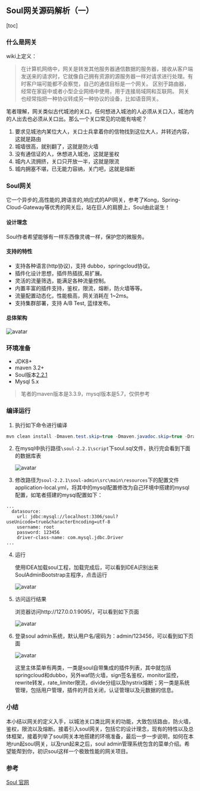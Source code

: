 ## Soul网关源码解析（一）

[toc]

### 什么是网关

wiki上定义：

> 在计算机网络中，网关是转发其他服务器通信数据的服务器，接收从客户端发送来的请求时，它就像自己拥有资源的源服务器一样对请求进行处理。有时客户端可能都不会察觉，自己的通信目标是一个网关。 区别于路由器，经常在家庭中或者小型企业网络中使用，用于连接局域网和互联网。 网关也经常指把一种协议转成另一种协议的设备，比如语音网关。

笔者理解，网关类似古代城池的关口，任何想进入城池的人必须从关口入，城池内的人出去也必须从关口出。那么一个关口常见的功能有啥呢？

1. 要求见城池内某位大人，关口士兵拿着你的信物找到这位大人，并转述内容，这就是路由
2. 城墙很高，就别翻了，这就是防火墙
3. 没有通信证的人，休想进入城池，这就是鉴权
4. 城内人流拥挤，关口只开放一半，这就是限流
5. 城内拥塞不堪，已无能力容纳，关门吧，这就是熔断

### Soul网关

它一个异步的,高性能的,跨语言的,响应式的API网关，参考了Kong，Spring-Cloud-Gateway等优秀的网关后，站在巨人的肩膀上，Soul由此诞生！

#### 设计理念

Soul作者希望能够有一样东西像灵魂一样，保护您的微服务。

#### 支持的特性

- 支持各种语言(http协议)，支持 dubbo，springcloud协议。
- 插件化设计思想，插件热插拔,易扩展。
- 灵活的流量筛选，能满足各种流量控制。
- 内置丰富的插件支持，鉴权，限流，熔断，防火墙等等。
- 流量配置动态化，性能极高，网关消耗在 1~2ms。
- 支持集群部署，支持 A/B Test, 蓝绿发布。

#### 总体架构

![avatar](../pic/arch1.PNG)

### 环境准备

- JDK8+
- maven 3.2+
- Soul版本[2.2.1](https://github.com/dromara/soul/archive/2.2.1.zip)
- Mysql 5.x

> 笔者的maven版本是3.3.9，mysql版本是5.7，仅供参考

### 编译运行

1. 执行如下命令进行编译

```java
mvn clean install -Dmaven.test.skip=true -Dmaven.javadoc.skip=true -Drat.skip=true -Dcheckstyle.skip=true
```

2. 在mysql中执行路径`\soul-2.2.1\script`下soul.sql文件，执行完会看到下面的数据库表

   ![avatar](../pic/db1.PNG)

3. 修改路径为`soul-2.2.1\soul-admin\src\main\resources`下的配置文件application-local.yml，将其中的mysql配置修改为自己环境中搭建的mysql配置，如笔者搭建的mysql配置如下：

```
...
  datasource:
    url: jdbc:mysql://localhost:3306/soul?useUnicode=true&characterEncoding=utf-8
    username: root
    password: 123456
    driver-class-name: com.mysql.jdbc.Driver
...
```

4. 运行

   使用IDEA加载soul工程，加载完成后，可以看到IDEA识别出来SoulAdminBootstrap主程序，点击运行

   ![avatar](../pic/adminbootstrap.PNG)

5. 访问运行结果

   浏览器访问http://127.0.0.1:9095/，可以看到如下页面

   ![avatar](../pic/adminbootstrap.PNG)

6. 登录soul admin系统，默认用户名/密码为：admin/123456，可以看到如下页面

   ![avatar](../pic/adminbootstrap2.PNG)

   这里主体菜单有两类，一类是soul自带集成的插件列表，其中就包括springcloud和dubbo，另外waf防火墙，sign签名鉴权，monitor监控，rewrite转发，rate_limiter限流，divide分组以及hystrix熔断；另一类是系统管理，包括用户管理，插件的开启关闭，认证管理以及元数据的信息。

### 小结

本小结以网关的定义入手，以城池关口类比网关的功能，大致包括路由，防火墙，鉴权，限流以及熔断。接着引入soul网关，包括它的设计理念，现有的特性以及总体框架，接着列举了soul网关本地搭建的环境准备，最后一步一步说明，如何在本地run起soul网关，以及run起来之后，soul admin管理系统包含的菜单介绍。希望能帮到你，初识soul这样一个极致性能的网关项目。

### 参考

[Soul 官网](https://dromara.org/zh-cn/docs/soul/soul.html)

